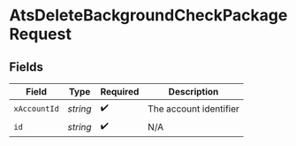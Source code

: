 # AtsDeleteBackgroundCheckPackageRequest


## Fields

| Field                  | Type                   | Required               | Description            |
| ---------------------- | ---------------------- | ---------------------- | ---------------------- |
| `xAccountId`           | *string*               | :heavy_check_mark:     | The account identifier |
| `id`                   | *string*               | :heavy_check_mark:     | N/A                    |